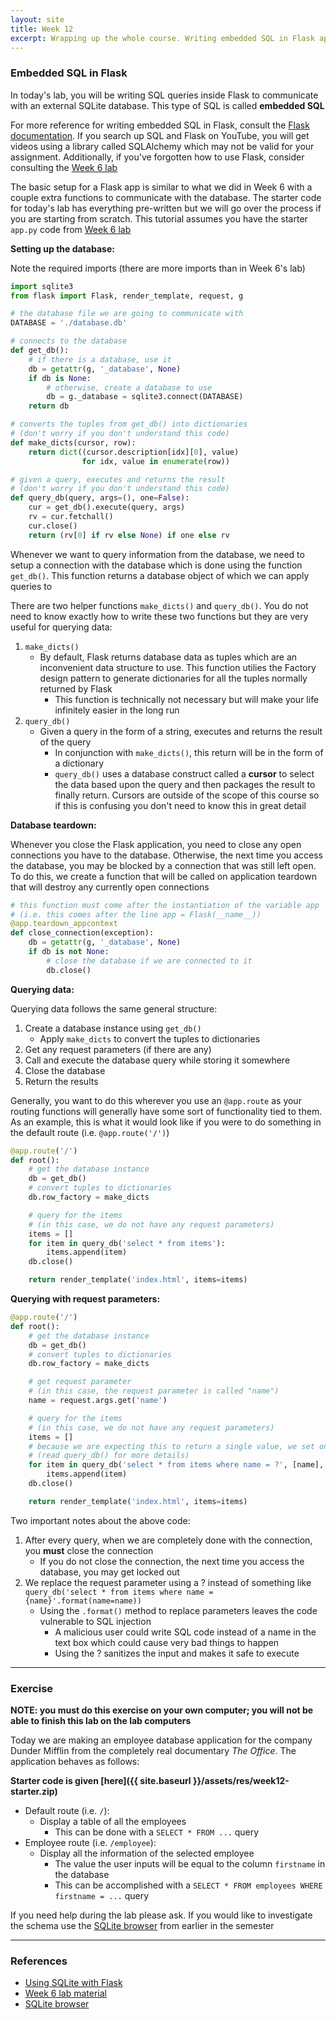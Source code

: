 ```yaml
---
layout: site
title: Week 12
excerpt: Wrapping up the whole course. Writing embedded SQL in Flask applications
---
```


### Embedded SQL in Flask

In today's lab, you will be writing SQL queries inside Flask to communicate with an external SQLite database. This type of SQL is called **embedded SQL**

For more reference for writing embedded SQL in Flask, consult the [Flask documentation](http://flask.pocoo.org/docs/1.0/patterns/sqlite3/). If you search up SQL and Flask on YouTube, you will get videos using a library called SQLAlchemy which may not be valid for your assignment. Additionally, if you've forgotten how to use Flask, consider consulting the [Week 6 lab](https://mstrzhang.github.io/cscb20/2019/02/10/week6.html)

The basic setup for a Flask app is similar to what we did in Week 6 with a couple extra functions to communicate with the database. The starter code for today's lab has everything pre-written but we will go over the process if you are starting from scratch. This tutorial assumes you have the starter `app.py` code from [Week 6 lab](https://mstrzhang.github.io/cscb20/2019/02/10/week6.html)

**Setting up the database:**

Note the required imports (there are more imports than in Week 6's lab)

```py
import sqlite3
from flask import Flask, render_template, request, g

# the database file we are going to communicate with
DATABASE = './database.db'

# connects to the database
def get_db():
    # if there is a database, use it
    db = getattr(g, '_database', None)
    if db is None:
        # otherwise, create a database to use
        db = g._database = sqlite3.connect(DATABASE)
    return db

# converts the tuples from get_db() into dictionaries
# (don't worry if you don't understand this code)
def make_dicts(cursor, row):
    return dict((cursor.description[idx][0], value)
                for idx, value in enumerate(row))

# given a query, executes and returns the result
# (don't worry if you don't understand this code)
def query_db(query, args=(), one=False):
    cur = get_db().execute(query, args)
    rv = cur.fetchall()
    cur.close()
    return (rv[0] if rv else None) if one else rv
```

Whenever we want to query information from the database, we need to setup a connection with the database which is done using the function `get_db()`. This function returns a database object of which we can apply queries to

There are two helper functions `make_dicts()` and `query_db()`. You do not need to know exactly how to write these two functions but they are very useful for querying data:

1. `make_dicts()`
    - By default, Flask returns database data as tuples which are an inconvenient data structure to use. This function utilies the Factory design pattern to generate dictionaries for all the tuples normally returned by Flask
        - This function is technically not necessary but will make your life infinitely easier in the long run
2. `query_db()`
    - Given a query in the form of a string, executes and returns the result of the query
        - In conjunction with `make_dicts()`, this return will be in the form of a dictionary
        - `query_db()` uses a database construct called a **cursor** to select the data based upon the query and then packages the result to finally return. Cursors are outside of the scope of this course so if this is confusing you don't need to know this in great detail

**Database teardown:**

Whenever you close the Flask application, you need to close any open connections you have to the database. Otherwise, the next time you access the database, you may be blocked by a connection that was still left open. To do this, we create a function that will be called on application teardown that will destroy any currently open connections

```py
# this function must come after the instantiation of the variable app
# (i.e. this comes after the line app = Flask(__name__))
@app.teardown_appcontext
def close_connection(exception):
    db = getattr(g, '_database', None)
    if db is not None:
        # close the database if we are connected to it
        db.close()
```

**Querying data:**

Querying data follows the same general structure:

1. Create a database instance using `get_db()`
    - Apply `make_dicts` to convert the tuples to dictionaries
2. Get any request parameters (if there are any)
3. Call and execute the database query while storing it somewhere
4. Close the database
5. Return the results

Generally, you want to do this wherever you use an `@app.route` as your routing functions will generally have some sort of functionality tied to them. As an example, this is what it would look like if you were to do something in the default route (i.e. `@app.route('/')`)

```py
@app.route('/')
def root():
    # get the database instance
    db = get_db()
    # convert tuples to dictionaries
    db.row_factory = make_dicts

    # query for the items
    # (in this case, we do not have any request parameters)
    items = []
    for item in query_db('select * from items'):
        items.append(item)
    db.close()

    return render_template('index.html', items=items)
```

**Querying with request parameters:**

```py
@app.route('/')
def root():
    # get the database instance
    db = get_db()
    # convert tuples to dictionaries
    db.row_factory = make_dicts

    # get request parameter
    # (in this case, the request parameter is called "name")
    name = request.args.get('name')

    # query for the items
    # (in this case, we do not have any request parameters)
    items = []
    # because we are expecting this to return a single value, we set one=True
    # (read query_db() for more details)
    for item in query_db('select * from items where name = ?', [name], one=True):
        items.append(item)
    db.close()

    return render_template('index.html', items=items)
```

Two important notes about the above code:

1. After every query, when we are completely done with the connection, you **must** close the connection
    - If you do not close the connection, the next time you access the database, you may get locked out
2. We replace the request parameter using a ? instead of something like `query_db('select * from items where name = {name}'.format(name=name))`
    - Using the `.format()` method to replace parameters leaves the code vulnerable to SQL injection
        - A malicious user could write SQL code instead of a name in the text box which could cause very bad things to happen
        - Using the ? sanitizes the input and makes it safe to execute

---

### Exercise

**NOTE: you must do this exercise on your own computer; you will not be able to finish this lab on the lab computers**

Today we are making an employee database application for the company Dunder Mifflin from the completely real documentary _The Office_. The application behaves as follows:

**Starter code is given [here]({{ site.baseurl }}/assets/res/week12-starter.zip)**

- Default route (i.e. `/`):
    - Display a table of all the employees
        - This can be done with a `SELECT * FROM ...` query
- Employee route (i.e. `/employee`):
    - Display all the information of the selected employee
        - The value the user inputs will be equal to the column `firstname` in the database
        - This can be accomplished with a `SELECT * FROM employees WHERE firstname = ...` query

If you need help during the lab please ask. If you would like to investigate the schema use the [SQLite browser](https://sqlitebrowser.org/) from earlier in the semester

---

### References

- [Using SQLite with Flask](http://flask.pocoo.org/docs/1.0/patterns/sqlite3/)
- [Week 6 lab material](https://mstrzhang.github.io/cscb20/2019/02/10/week6.html)
- [SQLite browser](https://sqlitebrowser.org/)